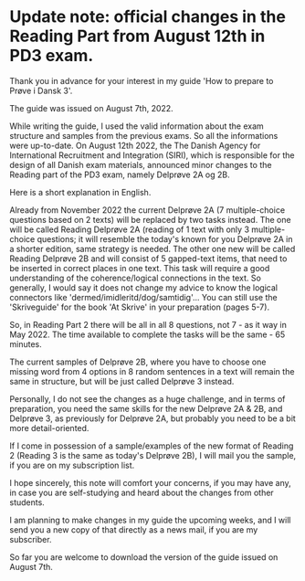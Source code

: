 
<script async data-uid="7a1315e1ac" src="https://fantastic-artisan-8379.ck.page/7a1315e1ac/index.js"></script>
# Update note: official changes in the Reading Part from August 12th in PD3 exam.  

Thank you in advance for your interest in my guide 'How to prepare to Prøve i Dansk 3'.  

The guide was issued on August 7th, 2022. 

While writing the guide, I used the valid information about the exam structure and samples from the previous exams. So all the informations were up-to-date. On August 12th 2022, the The Danish Agency for International Recruitment and Integration (SIRI), which is responsible for the design of all Danish exam materials, announced minor changes to the Reading part of the PD3 exam, namely Delprøve 2A og 2B.

Here is a short explanation in English.

Already from November 2022 the current Delprøve 2A (7 multiple-choice questions based on 2 texts) will be replaced by two tasks instead. The one will be called Reading Delprøve 2A (reading of 1 text with only 3 multiple-choice questions; it will resemble the today's known for you Delprøve 2A in a shorter edition, same strategy is needed. The other one new will be called Reading Delprøve 2B and will consist of 5 gapped-text items, that need to be inserted in correct places in one text. This task will require a good understanding of the coherence/logical connections in the text. So generally, I would say it does not change my advice to know the logical connectors like 'dermed/imidleritd/dog/samtidig'... You can still use the 'Skriveguide' for the book 'At Skrive' in your preparation (pages 5-7).

So, in Reading Part 2 there will be all in all 8 questions, not 7 - as it way in May 2022. The time available to complete the tasks will be the same - 65 minutes.

The current samples of Delprøve 2B, where you have to choose one missing word from 4 options in 8 random sentences in a text will remain the same in structure, but will be just called Delprøve 3 instead.

Personally, I do not see the changes as a huge challenge, and in terms of preparation, you need the same skills for the new Delprøve 2A & 2B, and Delprøve 3, as previously for Delprøve 2A, but probably you need to be a bit more detail-oriented.

If I come in possession of a sample/examples of the new format of Reading 2 (Reading 3 is the same as today's Delprøve 2B), I will mail you the sample, if you are on my subscription list. 

I hope sincerely, this note will comfort your concerns, if you may have any, in case you are self-studying and heard about the changes from other students. 

I am planning to make changes in my guide the upcoming weeks, and I will send you a new copy of that directly as a news mail, if you are my subscriber.  

So far you are welcome to download the version of the guide issued on August 7th. 
